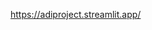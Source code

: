 [https://adiproject.streamlit.app/
](https://diabiticmlproject-rubxegqg5azqni95dlbyvz.streamlit.app/)
